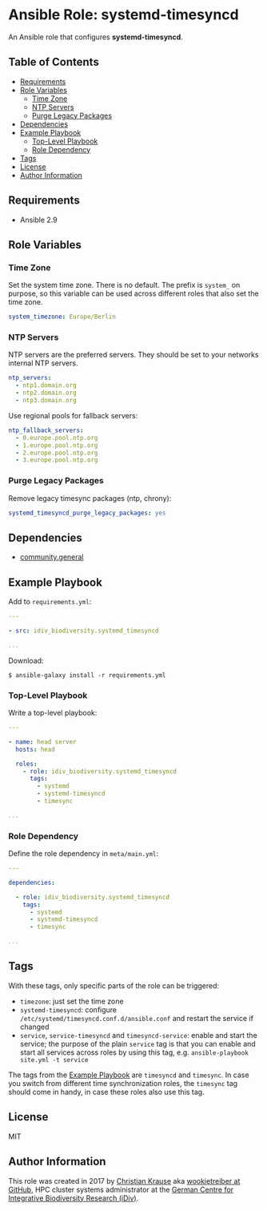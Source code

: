 Ansible Role: systemd-timesyncd
===============================

An Ansible role that configures **systemd-timesyncd**.


Table of Contents
-----------------

<!-- toc -->

- [Requirements](#requirements)
- [Role Variables](#role-variables)
  * [Time Zone](#time-zone)
  * [NTP Servers](#ntp-servers)
  * [Purge Legacy Packages](#purge-legacy-packages)
- [Dependencies](#dependencies)
- [Example Playbook](#example-playbook)
  * [Top-Level Playbook](#top-level-playbook)
  * [Role Dependency](#role-dependency)
- [Tags](#tags)
- [License](#license)
- [Author Information](#author-information)

<!-- tocstop -->

Requirements
------------

- Ansible 2.9


Role Variables
--------------

### Time Zone

Set the system time zone. There is no default. The prefix is `system_` on
purpose, so this variable can be used across different roles that also set the
time zone.

```yml
system_timezone: Europe/Berlin
```

### NTP Servers

NTP servers are the preferred servers. They should be set to your networks
internal NTP servers.

```yml
ntp_servers:
  - ntp1.domain.org
  - ntp2.domain.org
  - ntp3.domain.org
```

Use regional pools for fallback servers:

```yml
ntp_fallback_servers:
  - 0.europe.pool.ntp.org
  - 1.europe.pool.ntp.org
  - 2.europe.pool.ntp.org
  - 3.europe.pool.ntp.org
```

### Purge Legacy Packages

Remove legacy timesync packages (ntp, chrony):

```yml
systemd_timesyncd_purge_legacy_packages: yes
```


Dependencies
------------

- [community.general](https://galaxy.ansible.com/community/general)


Example Playbook
----------------

Add to `requirements.yml`:

```yml
---

- src: idiv_biodiversity.systemd_timesyncd

...
```

Download:

```console
$ ansible-galaxy install -r requirements.yml
```

### Top-Level Playbook

Write a top-level playbook:

```yml
---

- name: head server
  hosts: head

  roles:
    - role: idiv_biodiversity.systemd_timesyncd
      tags:
        - systemd
        - systemd-timesyncd
        - timesync

...
```

### Role Dependency

Define the role dependency in `meta/main.yml`:

```yml
---

dependencies:

  - role: idiv_biodiversity.systemd_timesyncd
    tags:
      - systemd
      - systemd-timesyncd
      - timesync

...
```

Tags
----

With these tags, only specific parts of the role can be triggered:

- `timezone`: just set the time zone
- `systemd-timesyncd`: configure `/etc/systemd/timesyncd.conf.d/ansible.conf` and restart the
  service if changed
- `service`, `service-timesyncd` and `timesyncd-service`: enable and start the
  service; the purpose of the plain `service` tag is that you can enable and
  start all services across roles by using this tag, e.g. `ansible-playbook
  site.yml -t service`

The tags from the [Example Playbook](#example-playbook) are `timesyncd` and
`timesync`. In case you switch from different time synchronization roles, the
`timesync` tag should come in handy, in case these roles also use this tag.


License
-------

MIT


Author Information
------------------

This role was created in 2017 by [Christian Krause][author] aka [wookietreiber
at GitHub][wookietreiber], HPC cluster systems administrator at the [German
Centre for Integrative Biodiversity Research (iDiv)][idiv].


[author]: https://www.idiv.de/en/groups_and_people/employees/details/61.html
[idiv]: https://www.idiv.de/
[wookietreiber]: https://github.com/wookietreiber
